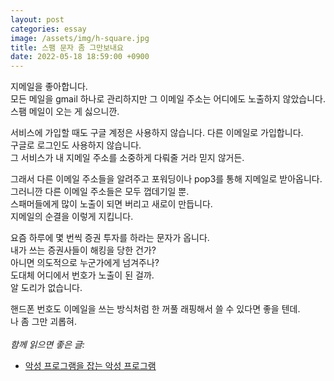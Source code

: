 ```yaml
---
layout: post
categories: essay
image: /assets/img/h-square.jpg
title: 스팸 문자 좀 그만보내요
date: 2022-05-18 18:59:00 +0900
---
```


지메일을 좋아합니다.  
모든 메일을 gmail 하나로 관리하지만 그 이메일 주소는 어디에도 노출하지 않았습니다.    
스팸 메일이 오는 게 싫으니깐.  

서비스에 가입할 때도 구글 계정은 사용하지 않습니다. 다른 이메일로 가입합니다.  
구글로 로그인도 사용하지 않습니다.  
그 서비스가 내 지메일 주소를 소중하게 다뤄줄 거라 믿지 않거든.  

그래서 다른 이메일 주소들을 알려주고 포워딩이나 pop3를 통해 지메일로 받아옵니다.  
그러니깐 다른 이메일 주소들은 모두 껍데기일 뿐.  
스패머들에게 많이 노출이 되면 버리고 새로이 만듭니다.  
지메일의 순결을 이렇게 지킵니다.

요즘 하루에 몇 번씩 증권 투자를 하라는 문자가 옵니다.   
내가 쓰는 증권사들이 해킹을 당한 건가?  
아니면 의도적으로 누군가에게 넘겨주나?  
도대체 어디에서 번호가 노출이 된 걸까.  
알 도리가 없습니다.

핸드폰 번호도 이메일을 쓰는 방식처럼 한 꺼풀 래핑해서 쓸 수 있다면 좋을 텐데.  
나 좀 그만 괴롭혀.
<br>
<br>
*함께 읽으면 좋은 글:*
* [악성 프로그램을 잡는 악성 프로그램](/essay/2022/04/08/malware.html)